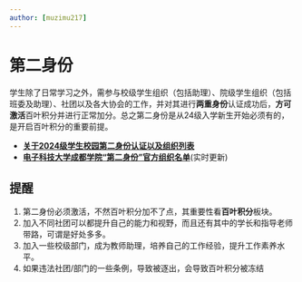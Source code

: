 ```yaml
---
author: [muzimu217]
---
```


# 第二身份

学生除了日常学习之外，需参与校级学生组织（包括助理）、院级学生组织（包括班委及助理）、社团以及各大协会的工作，并对其进行**两重身份**认证成功后，**方可激活**百叶积分并进行正常加分。总之第二身份是从24级入学新生开始必须有的，是开启百叶积分的重要前提。

- **[关于2024级学生校园第二身份认证以及组织列表](https://docs.qq.com/aio/DVWZ4WUN0c3FzaUtt?u=3ca4f3eff1c14da7b5a72d7985bb28c7&no_promotion=1&p=PLB0wwuHZFVKBMNT0ppn4p)**
- **[电子科技大学成都学院“第二身份”官方组织名单](https://docs.qq.com/aio/DVWZ4WUN0c3FzaUtt?u=3ca4f3eff1c14da7b5a72d7985bb28c7&no_promotion=1&p=PLB0wwuHZFVKBMNT0ppn4p)**(实时更新)

## 提醒

1. 第二身份必须激活，不然百叶积分加不了点，其重要性看**百叶积分**板块。
2. 加入不同社团可以都提升自己的能力和视野，而且还有其中的学长和指导老师带路，可谓是好处多多。
3. 加入一些校级部门，成为教师助理，培养自己的工作经验，提升工作素养水平。
4. 如果违法社团/部门的一些条例，导致被逐出，会导致百叶积分被冻结